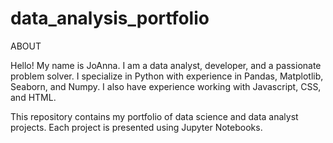 # data_analysis_portfolio

ABOUT

Hello! My name is JoAnna. I am a data analyst, developer, and a passionate problem solver. I specialize in Python with experience in Pandas, Matplotlib, Seaborn, and Numpy. I also have experience working with Javascript, CSS, and HTML.

This repository contains my portfolio of data science and data analyst projects. Each project is presented using Jupyter Notebooks. 
